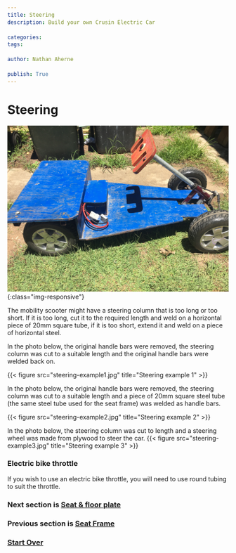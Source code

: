 ```yaml
---
title: Steering
description: Build your own Crusin Electric Car

categories:
tags:

author: Nathan Aherne

publish: True
---
```


# Steering

![Banner image](banner.jpg){:class="img-responsive"}

The mobility scooter might have a steering column that is too long or too short. If it is too long, cut it to the required length and weld on a horizontal piece of 20mm square tube, if it is too short, extend it and weld on a piece of horizontal steel. 

In the photo below, the original handle bars were removed, the steering column was cut to a suitable length and the original handle bars were welded back on.

{{< figure src="steering-example1.jpg" title="Steering example 1" >}}

In the photo below, the original handle bars were removed, the steering column was cut to a suitable length and a piece of 20mm square steel tube (the same steel tube used for the seat frame) was welded as handle bars.

{{< figure src="steering-example2.jpg" title="Steering example 2" >}}

In the photo below, the steering column was cut to length and a steering wheel was made from plywood to steer the car.
{{< figure src="steering-example3.jpg" title="Steering example 3" >}}


### Electric bike throttle
If you wish to use an electric bike throttle, you will need to use round tubing to suit the throttle.

### Next section is [Seat & floor plate](/cruisin/diy/seat-floor/index.html)

### Previous section is [Seat Frame](/cruisin/diy/seat-frame/index.html)

### [Start Over](/cruisin/diy/index.html)